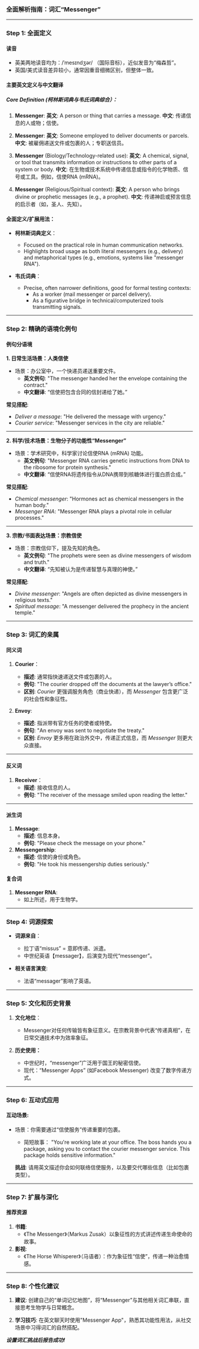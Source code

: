 ### 全面解析指南：词汇“Messenger”

---

### **Step 1: 全面定义**

#### **读音**
- 英美两地读音均为：/ˈmesɪndʒər/ （国际音标），近似发音为“梅森哲”。
- 英国/美式读音差异较小，通常因重音细微区别，但整体一致。

#### **主要英文定义与中文翻译**

##### Core Definition (柯林斯词典与韦氏词典综合）：
1. **Messenger**:
   **英文**: A person or thing that carries a message.
   **中文**: 传递信息的人或物；信使。
   
2. **Messenger**:
   **英文**: Someone employed to deliver documents or parcels.
   **中文**: 被雇佣递送文件或包裹的人；专职送信员。

3. **Messenger** (Biology/Technology-related use):
   **英文**: A chemical, signal, or tool that transmits information or instructions to other parts of a system or body.
   **中文**: 在生物或技术系统中传递信息或指令的化学物质、信号或工具。例如，信使RNA (mRNA)。

4. **Messenger** (Religious/Spiritual context):
   **英文**: A person who brings divine or prophetic messages (e.g., a prophet).
   **中文**: 传递神启或预言信息的启示者（如，圣人、先知）。

#### **全面定义/扩展用法：**
- **柯林斯词典定义**：
   - Focused on the practical role in human communication networks.
   - Highlights broad usage as both literal messengers (e.g., delivery) and metaphorical types (e.g., emotions, systems like "messenger RNA").

- **韦氏词典**：
   - Precise, often narrower definitions, good for formal testing contexts:
      - As a worker (mail messenger or parcel delivery).
      - As a figurative bridge in technical/computerized tools transmitting signals.

---

### **Step 2: 精确的语境化例句**

#### **例句分语境**

**1. 日常生活场景：人类信使**
- 场景：办公室中，一个快递员递送重要文件。
  - **英文例句**: "The messenger handed her the envelope containing the contract."
  - **中文翻译**: “信使把包含合同的信封递给了她。”

**常见搭配**:
- *Deliver a message*: "He delivered the message with urgency."
- *Courier service*: "Messenger services in the city are reliable."

---

**2. 科学/技术场景：生物分子的功能性“Messenger”**
- 场景：学术研究中，科学家讨论信使RNA (mRNA) 功能。
  - **英文例句**: "Messenger RNA carries genetic instructions from DNA to the ribosome for protein synthesis."
  - **中文翻译**: “信使RNA将遗传指令从DNA携带到核糖体进行蛋白质合成。”

**常见搭配**:
- *Chemical messenger*: "Hormones act as chemical messengers in the human body."
- *Messenger RNA*: "Messenger RNA plays a pivotal role in cellular processes."

---

**3. 宗教/书面表达场景：宗教信使**
- 场景：宗教信仰下，提及先知的角色。
  - **英文例句**: "The prophets were seen as divine messengers of wisdom and truth."
  - **中文翻译**: “先知被认为是传递智慧与真理的神使。”

**常见搭配**:
- *Divine messenger*: "Angels are often depicted as divine messengers in religious texts."
- *Spiritual message*: "A messenger delivered the prophecy in the ancient temple."

---

### **Step 3: 词汇的亲属**

#### **同义词**
1. **Courier**：
   - **描述**: 通常指快速递送文件或包裹的人。
   - **例句**: "The courier dropped off the documents at the lawyer’s office."
   - **区别**: *Courier* 更强调服务角色（商业快递），而 *Messenger* 包含更广泛的社会性和象征性。

2. **Envoy**:
   - **描述**: 指派带有官方任务的使者或特使。
   - **例句**: "An envoy was sent to negotiate the treaty."
   - **区别**: *Envoy* 更多用在政治外交中，传递正式信息，而 *Messenger* 则更大众直接。

---

#### **反义词**
1. **Receiver**：
   - **描述**: 接收信息的人。
   - **例句**: "The receiver of the message smiled upon reading the letter."

---

#### **派生词**
1. **Message**:
   - **描述**: 信息本身。
   - **例句**: "Please check the message on your phone."
2. **Messengership**:
   - **描述**: 信使的身份或角色。
   - **例句**: "He took his messengership duties seriously."

#### **复合词**
1. **Messenger RNA**:
   - 如上所述，用于生物学。
   
---

### **Step 4: 词源探索**

- **词源来自**：
   - 拉丁语“missus” = 意即传递、派遣。
   - 中世纪英语【messager】，后演变为现代“messenger”。

- **相关语言演变**:
   - 法语“messager”影响了英语。

---

### **Step 5: 文化和历史背景**

1. **文化地位**：
   - Messenger对任何传输皆有象征意义。在宗教背景中代表“传递真相”，在日常交通技术中为效率象征。

2. **历史使用：**
   - 中世纪时，“messenger”广泛用于国王的秘密信使。
   - 现代：“Messenger Apps” (如Facebook Messenger) 改变了数字传递方式。

---

### **Step 6: 互动式应用**

#### **互动场景**:
- 场景：你需要通过“信使服务”传递重要的包裹。
  - 简短故事：
    "You're working late at your office. The boss hands you a package, asking you to contact the courier messenger service. This package holds sensitive information."

  **挑战**: 
  请用英文描述你会如何联络信使服务，以及要交代哪些信息（比如包裹类型）。

---

### **Step 7: 扩展与深化**

#### **推荐资源**
1. **书籍**:
   - 《The Messenger》（Markus Zusak）以象征性的方式讲述传递生命使命的故事。
2. **影视**:
   - 《The Horse Whisperer》（马语者）：作为象征性“信使”，传递一种治愈情感。

---

### **Step 8: 个性化建议**

1. **建议**: 创建自己的“单词记忆地图”，将“Messenger”与其他相关词汇串联，直接思考生物学与日常概念。

2. **学习技巧**: 在英文聊天时使用"Messenger App"，熟悉其功能性用法，从社交场景中习得词汇的自然搭配。

***设置词汇挑战后报告成功!***
